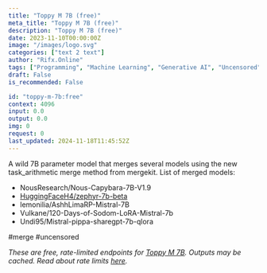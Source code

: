 ```yaml
---
title: "Toppy M 7B (free)"
meta_title: "Toppy M 7B (free)"
description: "Toppy M 7B (free)"
date: 2023-11-10T00:00:00Z
image: "/images/logo.svg"
categories: ["text 2 text"]
author: "Rifx.Online"
tags: ["Programming", "Machine Learning", "Generative AI", "Uncensored", "Data Science", "Free"]
draft: False
is_recommended: False

id: "toppy-m-7b:free"
context: 4096
input: 0.0
output: 0.0
img: 0
request: 0
last_updated: 2024-11-18T11:45:52Z
---
```


A wild 7B parameter model that merges several models using the new task_arithmetic merge method from mergekit.
List of merged models:
- NousResearch/Nous-Capybara-7B-V1.9
- [HuggingFaceH4/zephyr-7b-beta](/huggingfaceh4/zephyr-7b-beta)
- lemonilia/AshhLimaRP-Mistral-7B
- Vulkane/120-Days-of-Sodom-LoRA-Mistral-7b
- Undi95/Mistral-pippa-sharegpt-7b-qlora

#merge #uncensored

_These are free, rate-limited endpoints for [Toppy M 7B](/undi95/toppy-m-7b). Outputs may be cached. Read about rate limits [here](/docs/limits)._

